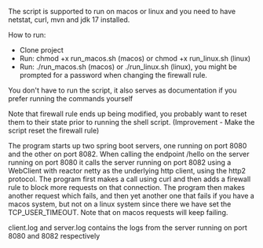 The script is supported to run on macos or linux and you need to have netstat, 
curl, mvn and jdk 17 installed.

How to run:
* Clone project
* Run: chmod +x run_macos.sh (macos) or chmod +x run_linux.sh (linux)
* Run: ./run_macos.sh (macos) or ./run_linux.sh (linux), you might be prompted 
for a password when changing the firewall rule.

You don't have to run the script, it also serves as documentation if you prefer 
running the commands yourself

Note that firewall rule ends up being modified, you probably want to reset them to their state prior to running the 
shell script. (Improvement - Make the script reset the firewall rule) 

The program starts up two spring boot servers, one running on port 8080 and the 
other on port 8082. When calling the endpoint /hello on the server running on 
port 8080 it calls the server running on port 8082 using a WebClient with 
reactor netty as the underlying http client, using the http2 protocol. The 
program first makes a call 
using curl and then adds a firewall rule to block more requests on that 
connection. The program then makes another request which fails, and 
then yet another one that fails if you have a macos system, but not on a linux system 
since there we have set the TCP_USER_TIMEOUT. Note that on macos requests will 
keep failing. 

client.log and server.log contains the logs from the server running on port 
8080 and 8082 respectively
